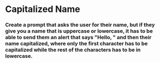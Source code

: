 # Capitalized Name

### Create a prompt that asks the user for their name, but if they give you a name that is uppercase or lowercase, it has to be able to send them an alert that says "Hello, " and then their name capitalized, where only the first character has to be capitalized while the rest of the characters has to be in lowercase.
